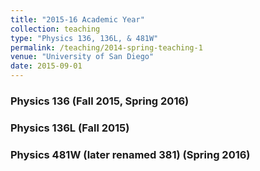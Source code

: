 ```yaml
---
title: "2015-16 Academic Year"
collection: teaching
type: "Physics 136, 136L, & 481W"
permalink: /teaching/2014-spring-teaching-1
venue: "University of San Diego"
date: 2015-09-01
---
```

 

### Physics 136 (Fall 2015, Spring 2016)

### Physics 136L (Fall 2015)

### Physics 481W (later renamed 381) (Spring 2016)
